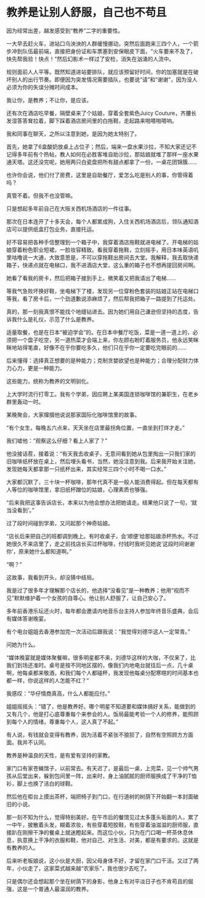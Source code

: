 # 教养是让别人舒服，自己也不苟且

因为经常出差，越发感受到“教养”二字的重要性。 

一大早去赶火车，进站口乌泱泱的人群缓慢挪动，突然后面跑来三四个人，一个箭步冲到队伍最前端，直接把身份证和车票塞到安保眼皮下面，“火车要来不及了，快先帮我验！快点！”然后幻影术一样过了安检，消失在汹涌的人流中。 

规则面前人人平等。既然知道进站要排队，就应该预留好时间，你的加塞就是在破坏别人的出行节奏。即便因为突发情况需要插队，也要说“请”和“谢谢”，因为没人必须为你的失误分摊时间成本。 

我让你，是教养；不让你，是应该。 

还有次在酒店吃早餐，隔壁桌来了个姑娘，穿着全套紫色Juicy Couture，齐腰长发湿答答耷拉着，脚下踩着酒店房间里的白拖鞋，走起路来啪嗒啪嗒响。 

我和同事在聊天，之所以注意到她，是因为她太特别了。 

首先，她拿了6盒酸奶放桌上占位子；然后，端来一盘水果沙拉，不知大家还记不记得多年前有个热帖，教人如何在必胜客堆自助沙拉，那姑娘就堆了那样一座水果通天塔。这还没完呢，她用两只白瓷盘把所有甜点都拿了一份，一桌花团锦簇…… 

也许你会说，他们付了房费，这里是自助餐厅，爱怎么吃是别人的事，你管得着吗？ 

真管不着。但我不也没管嘛。 

只是想起多年前自己在大阪关西机场酒店的一件往事。 

那次在日本连开了十多天会，每个人都累成狗，入住关西机场酒店后，领队通知酒店可以提供纸盒打包业务，直接托运。 

好不容易把各种手信整理到一个箱子中，我穿着酒店拖鞋就进电梯了。开电梯的姑娘穿着粉色职业短裙，一脸妆容精致。看我穿着拖鞋，立刻摇手，用日本味英语叽里咕噜说一大通，大致意思是，不可以穿拖鞋出房间去大堂。我解释，我去取快递箱子，快递点就在电梯口，我不进酒店大堂，这么重的箱子也不想再提回房间啊。 

她看了看我的房卡，然后把箱子接到手上，微笑着又把我请出了电梯…… 

等我气急败坏换好鞋，坐电梯下了楼，发现另一位穿粉色套装的姑娘正站在电梯口等我，看了房卡后，一个劲道歉说添麻烦了，然后帮我把箱子一路提到了托运处。 

真的，那一刻我真恨不能找个地缝钻进去。因为她们用自己谦逊但坚持的态度，告诉我什么是礼仪，示范了什么是教养。 

适量取餐，也是在日本“被迫学会”的。在日本中餐厅吃饭，菜是一道一道上的，必须把一个盘子吃空，另一道热菜才会端上来，你左顾右盼盯着服务员，他永远笑眯眯地站得笔直，好像不在乎你要吃多久，他们只在乎你一定要吃完眼前的…… 

后来懂得：选择真正想要的是种能力；克制贪婪欲望也是种能力；合理分配财力体力心力，更是一种能力。 

这些能力，统称为教养的文明驯化。 

上大学时流行打零工。我有个学弟，因应聘上某美国连锁咖啡馆的兼职生，在老乡群里轰动一时。 

某晚聚会，大家撺掇他说说那家国际化咖啡馆里的故事。 

“有个女生，每晚五六点来，天天坐在店里最拐角位置，一直坐到打烊才走。” 

我们嘘他：“观察这么仔细？看上人家了？” 

他没接话茬，接着说：“有天我去收桌子，无意间看到她从包里掏出一只我们家的旧咖啡纸杯放在桌上，然后埋头看书，当然，她没注意到我。后来我开始关注她，发现她每天都拿那一只纸杯出来，其实经常三四个小时不喝一口水。” 

大家都沉默了，三十块一杯咖啡，那年代真不是一般人能消费得起。但在每天都有人等位的咖啡馆里，拿旧纸杯蹭位的姑娘，心理素质也够强。 

“后来我把这事告诉店长，本来以为他会想办法把她请走。结果他只说了一句，‘就当没看到’。” 

过了段时间碰到学弟，又问起那个神奇姑娘。 

“店长后来把自己的班都调到晚上。有时收桌子，会‘顺便’给那姑娘添杯热水。不过她很久不来店里了，走之前找店长买过杯咖啡，付钱时我听见她说‘这段时间谢谢你’，原来她什么都知道啊。” 

“啊？” 

这故事，我看到开头，却没猜中结局。 

我是过了很多年才理解那个店长的，他选择“没看见”是一种教养；他用“视而不见”默默维护着一个女孩的自尊心。他让别人舒服了，让自己安心了。 

多年前香港乐坛还火时，每年都会邀请内地音乐台主持人参加年终音乐盛典，会后有媒体答谢晚宴。 

有个电台姐姐去香港参加完一次活动后跟我说：“我觉得刘德华这人一定常青。” 

问她为什么。 

“媒体晚宴就是媒体聚餐嘛，很多明星都不来，刘德华这样的大咖，不仅来了，比我们到场还准时。桌号是按不同地区摆的，像我们内地电台就往后一点，几十桌啊，他每桌都来敬酒，和我们每个人都碰杯，我发现他每桌分配寒暄的时间基本也都一样，你说这样的人怎能不红？” 

我感叹：“华仔情商真高，什么人都能应付。” 

姐姐摇摇头：“错了，他是教养好。哪个明星不知道要和媒体搞好关系，能做到的又有几个，他是打心底尊重每个来参会的人。饭局最能考验一个人的修养，能照顾到每个人的情绪，尊重每个人，这人真了不起。” 

有人说，有钱就会变得有教养，因为活着不紧张不狼狈了，自然有空照顾方方面面。我并不认同。 

教养是种温良的天性，是有爱有坚持的家教。 

家门口有家苍蝇馆子，以前常去。有天迟了，是最后一桌，上完菜，见一个帅气男孩从后堂出来，躲到包间里一阵，出来时，身上油腻腻的厨师服换成了干净的T恤衫，脚上也换了洁白的球鞋。 

然后他在柜台上摸出茶杯，端把椅子到门口，在行道树的树荫下开始翻一本封面破旧的小说。 

那一刻不知为什么，觉得特别美好。在午市后的餐馆见过太多蓬头垢面的人，累了一中午，披散着头发，糊着浓妆，有些穿着短胶鞋，有些穿着油滋滋的厨师服，直接趴在刚擦干净的餐桌上就迷瞪起来。而这位小伙，只为在门口喝一杯茶休息休息，执意换上干净的衣服和鞋，他对自己、对生活、对美，都是有要求的。这就是有教养的人。 

后来听老板娘说，这小伙是大厨，因父母身体不好，才留在家门口干活。又过了两年，小伙走了，这家菜式越来越“农家乐”，我也很少去吃了。 

只是偶尔还会想起那个坐在树荫下的身影，他身上有对平淡日子也不肯苟且的倔强，这是一个普通人最温润的教养。
